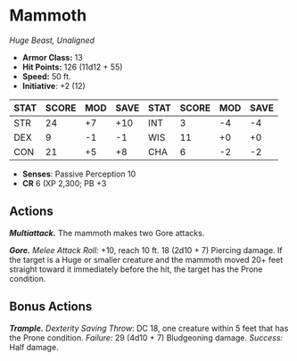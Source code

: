 # Mammoth

*Huge Beast, Unaligned*

- **Armor Class:** 13
- **Hit Points:** 126 (11d12 + 55)
- **Speed:** 50 ft.
- **Initiative**: +2 (12)

|STAT|SCORE|MOD|SAVE|STAT|SCORE|MOD|SAVE|
| --- | --- | --- | ---- |---| --- | --- | ---- |
| STR | 24 | +7 | +10 | INT | 3 | -4 | -4 |
| DEX | 9 | -1 | -1 | WIS | 11 | +0 | +0 |
| CON | 21 | +5 | +8 | CHA | 6 | -2 | -2 |

- **Senses**: Passive Perception 10
- **CR** 6 (XP 2,300; PB +3

## Actions

***Multiattack.*** The mammoth makes two Gore attacks.

***Gore.*** *Melee Attack Roll:* +10, reach 10 ft. 18 (2d10 + 7) Piercing damage. If the target is a Huge or smaller creature and the mammoth moved 20+ feet straight toward it immediately before the hit, the target has the Prone condition.


## Bonus Actions

***Trample.*** *Dexterity Saving Throw*: DC 18, one creature within 5 feet that has the Prone condition. *Failure:*  29 (4d10 + 7) Bludgeoning damage. *Success:*  Half damage.

